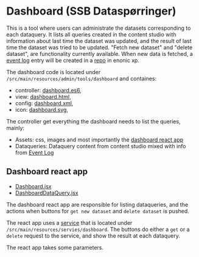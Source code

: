 # Dashboard (SSB Dataspørringer)

This is a tool where users can administrate the datasets corresponding
to each dataquery. It lists all queries created in the content studio with 
information about last time the dataset was updated, and the result of last time
the dataset was tried to be updated. "Fetch new dataset" and "delete dataset", are 
functionality currently available. When new data is fetched, a [event log](./EventLog.md) entry will be 
created in a [repo](./RepoAndNode.md) in enonic xp. 

The dashboard code is located under `/src/main/resources/admin/tools/dashboard` 
and containes: 
- controller: [dashboard.es6](/src/main/resources/admin/tools/dashboard/dashboard.es6), 
- view: [dashboard.html](/src/main/resources/admin/tools/dashboard/dashboard.html),  
- config: [dashboard.xml](/src/main/resources/admin/tools/dashboard/dashboard.xml),
- icon: [dashboard.svg](/src/main/resources/admin/tools/dashboard/dashboard.svg),

The controller get everything the dashboard needs to list the queries, mainly:
- Assets: css, images and most importantly the 
[dashboard react app](/src/main/resource/react4xp/_entries/Dashboard/Dashboard.jsx)
- Dataqueries: Dataquery content from content studio mixed with info from 
[Event Log](./EventLog.md) 


## Dashboard react app

- [Dashboard.jsx](/src/main/resources/react4xp._entries/Dashboard/Dashboard.jsx)
- [DashboardDataQuery.jsx](/src/main/resources/react4xp._entries/Dashboard/DashboardDataQuery.jsx)

The dashboard react app are responsible for listing dataqueries, and the actions when 
buttons for `get new dataset` and `delete dataset` is pushed.

The react app uses a [service](./Services#dashboard.md) that is located under `/src/main/resources/servies/dashboard`. The buttons 
do either a `get` or a `delete` request to the service, and show the result at each dataquery.

The react app takes some parameters.
